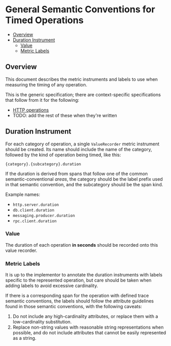 # General Semantic Conventions for Timed Operations

<!-- Re-generate TOC with `markdown-toc --no-first-h1 -i` -->

<!-- toc -->

- [Overview](#overview)
- [Duration Instrument](#duration-instrument)
  * [Value](#value)
  * [Metric Labels](#metric-labels)

<!-- tocstop -->

## Overview

This document describes the metric instruments and labels to use when measuring
the timing of any operation.

This is the generic specification; there are context-specific specifications
that follow from it for the following:

* [HTTP operations](./http-metrics.md)
* TODO: add the rest of these when they're written

## Duration Instrument

For each category of operation, a single `ValueRecorder` metric instrument
should be created.
Its name should include the name of the category, followed by the kind of
operation being timed, like this:

```
{category}.{subcategory}.duration
```

If the duration is derived from spans that follow one of the common
semantic-conventional _areas_, the category should be the label prefix used in
that semantic convention, and the subcategory should be the span kind.

Example names:

* `http.server.duration`
* `db.client.duration`
* `messaging.producer.duration`
* `rpc.client.duration`

### Value

The duration of each operation **in seconds** should be recorded onto this value
recorder.

### Metric Labels

It is up to the implementor to annotate the duration instruments with labels
specific to the represented operation, but care should be taken when adding
labels to avoid excessive cardinality.

If there is a corresponding span for the operation with defined trace semantic
conventions, the labels should follow the attribute guidelines found in those
semantic conventions, with the following caveats:

1. Do not include any high-cardinality attributes, or replace them with a
low-cardinality substitution.
2. Replace non-string values with reasonable string representations when
possible, and do not include attributes that cannot be easily represented as a
string.
